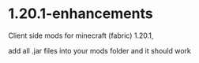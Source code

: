 # 1.20.1-enhancements
Client side mods for minecraft (fabric) 1.20.1, 

add all .jar files into your mods folder and it should work
